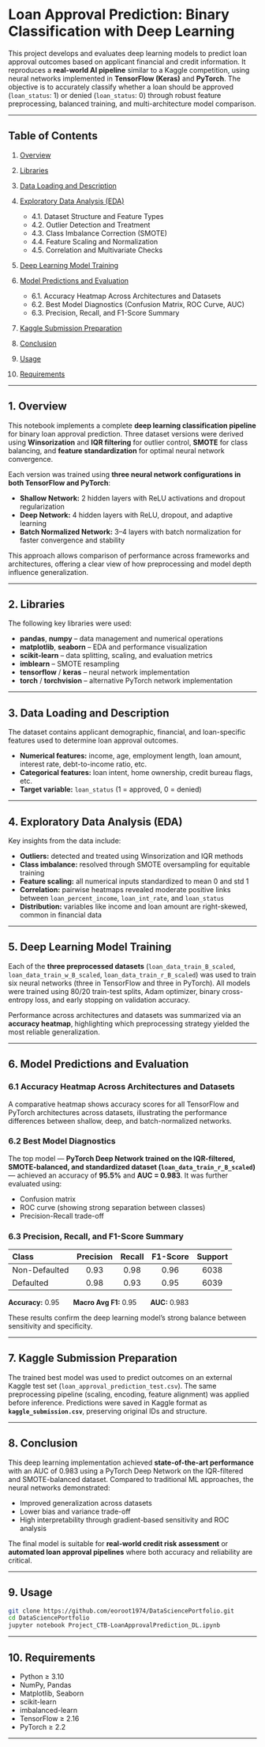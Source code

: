 # Loan Approval Prediction: Binary Classification with Deep Learning

This project develops and evaluates deep learning models to predict loan approval outcomes based on applicant financial and credit information. It reproduces a **real-world AI pipeline** similar to a Kaggle competition, using neural networks implemented in **TensorFlow (Keras)** and **PyTorch**.
The objective is to accurately classify whether a loan should be approved (`loan_status`: 1) or denied (`loan_status`: 0) through robust feature preprocessing, balanced training, and multi-architecture model comparison.

---

## Table of Contents

1. [Overview](#1-overview)
2. [Libraries](#2-libraries)
3. [Data Loading and Description](#3-data-loading-and-description)
4. [Exploratory Data Analysis (EDA)](#4-exploratory-data-analysis-eda)

   * 4.1. Dataset Structure and Feature Types
   * 4.2. Outlier Detection and Treatment
   * 4.3. Class Imbalance Correction (SMOTE)
   * 4.4. Feature Scaling and Normalization
   * 4.5. Correlation and Multivariate Checks
5. [Deep Learning Model Training](#5-deep-learning-model-training)
6. [Model Predictions and Evaluation](#6-model-predictions-and-evaluation)

   * 6.1. Accuracy Heatmap Across Architectures and Datasets
   * 6.2. Best Model Diagnostics (Confusion Matrix, ROC Curve, AUC)
   * 6.3. Precision, Recall, and F1-Score Summary
7. [Kaggle Submission Preparation](#7-kaggle-submission-preparation)
8. [Conclusion](#8-conclusion)
9. [Usage](#9-usage)
10. [Requirements](#10-requirements)

---

## 1. Overview

This notebook implements a complete **deep learning classification pipeline** for binary loan approval prediction.
Three dataset versions were derived using **Winsorization** and **IQR filtering** for outlier control, **SMOTE** for class balancing, and **feature standardization** for optimal neural network convergence.

Each version was trained using **three neural network configurations in both TensorFlow and PyTorch**:

* **Shallow Network:** 2 hidden layers with ReLU activations and dropout regularization
* **Deep Network:** 4 hidden layers with ReLU, dropout, and adaptive learning
* **Batch Normalized Network:** 3–4 layers with batch normalization for faster convergence and stability

This approach allows comparison of performance across frameworks and architectures, offering a clear view of how preprocessing and model depth influence generalization.

---

## 2. Libraries

The following key libraries were used:

* **pandas**, **numpy** – data management and numerical operations
* **matplotlib**, **seaborn** – EDA and performance visualization
* **scikit-learn** – data splitting, scaling, and evaluation metrics
* **imblearn** – SMOTE resampling
* **tensorflow** / **keras** – neural network implementation
* **torch** / **torchvision** – alternative PyTorch network implementation

---

## 3. Data Loading and Description

The dataset contains applicant demographic, financial, and loan-specific features used to determine loan approval outcomes.

* **Numerical features:** income, age, employment length, loan amount, interest rate, debt-to-income ratio, etc.
* **Categorical features:** loan intent, home ownership, credit bureau flags, etc.
* **Target variable:** `loan_status` (1 = approved, 0 = denied)

---

## 4. Exploratory Data Analysis (EDA)

Key insights from the data include:

* **Outliers:** detected and treated using Winsorization and IQR methods
* **Class imbalance:** resolved through SMOTE oversampling for equitable training
* **Feature scaling:** all numerical inputs standardized to mean 0 and std 1
* **Correlation:** pairwise heatmaps revealed moderate positive links between `loan_percent_income`, `loan_int_rate`, and `loan_status`
* **Distribution:** variables like income and loan amount are right-skewed, common in financial data

---

## 5. Deep Learning Model Training

Each of the **three preprocessed datasets** (`loan_data_train_B_scaled`, `loan_data_train_w_B_scaled`, `loan_data_train_r_B_scaled`) was used to train six neural networks (three in TensorFlow and three in PyTorch).
All models were trained using 80/20 train-test splits, Adam optimizer, binary cross-entropy loss, and early stopping on validation accuracy.

Performance across architectures and datasets was summarized via an **accuracy heatmap**, highlighting which preprocessing strategy yielded the most reliable generalization.

---

## 6. Model Predictions and Evaluation

### 6.1 Accuracy Heatmap Across Architectures and Datasets

A comparative heatmap shows accuracy scores for all TensorFlow and PyTorch architectures across datasets, illustrating the performance differences between shallow, deep, and batch-normalized networks.

### 6.2 Best Model Diagnostics

The top model — **PyTorch Deep Network trained on the IQR-filtered, SMOTE-balanced, and standardized dataset (`loan_data_train_r_B_scaled`)** — achieved an accuracy of **95.5%** and **AUC = 0.983**.
It was further evaluated using:

* Confusion matrix
* ROC curve (showing strong separation between classes)
* Precision-Recall trade-off

### 6.3 Precision, Recall, and F1-Score Summary

| Class         | Precision | Recall | F1-Score | Support |
| :------------ | :-------: | :----: | :------: | :-----: |
| Non-Defaulted |    0.93   |  0.98  |   0.96   |   6038  |
| Defaulted     |    0.98   |  0.93  |   0.95   |   6039  |

**Accuracy:** 0.95  **Macro Avg F1:** 0.95  **AUC:** 0.983

These results confirm the deep learning model’s strong balance between sensitivity and specificity.

---

## 7. Kaggle Submission Preparation

The trained best model was used to predict outcomes on an external Kaggle test set (`loan_approval_prediction_test.csv`).
The same preprocessing pipeline (scaling, encoding, feature alignment) was applied before inference.
Predictions were saved in Kaggle format as **`kaggle_submission.csv`**, preserving original IDs and structure.

---

## 8. Conclusion

This deep learning implementation achieved **state-of-the-art performance** with an AUC of 0.983 using a PyTorch Deep Network on the IQR-filtered and SMOTE-balanced dataset.
Compared to traditional ML approaches, the neural networks demonstrated:

* Improved generalization across datasets
* Lower bias and variance trade-off
* High interpretability through gradient-based sensitivity and ROC analysis

The final model is suitable for **real-world credit risk assessment** or **automated loan approval pipelines** where both accuracy and reliability are critical.

---

## 9. Usage

```bash
git clone https://github.com/eoroot1974/DataSciencePortfolio.git
cd DataSciencePortfolio
jupyter notebook Project_CTB-LoanApprovalPrediction_DL.ipynb
```

---

## 10. Requirements

* Python ≥ 3.10
* NumPy, Pandas
* Matplotlib, Seaborn
* scikit-learn
* imbalanced-learn
* TensorFlow ≥ 2.16
* PyTorch ≥ 2.2

---
